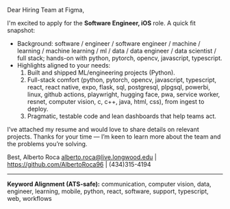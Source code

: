 Dear Hiring Team at Figma,

I'm excited to apply for the **Software Engineer, iOS** role. A quick fit snapshot:
- Background: software / engineer / software engineer / machine / learning / machine learning / ml / data / data engineer / data scientist / full stack; hands-on with python, pytorch, opencv, javascript, typescript.
- Highlights aligned to your needs:
  1) Built and shipped ML/engineering projects (Python).
  2) Full-stack comfort (python, pytorch, opencv, javascript, typescript, react, react native, expo, flask, sql, postgresql, plpgsql, powerbi, linux, github actions, playwright, hugging face, pwa, service worker, resnet, computer vision, c, c++, java, html, css), from ingest to deploy.
  3) Pragmatic, testable code and lean dashboards that help teams act.

I’ve attached my resume and would love to share details on relevant projects. Thanks for your time — I’m keen to learn more about the team and the problems you’re solving.

Best,
Alberto Roca
alberto.roca@live.longwood.edu | https://github.com/AlbertoRoca96 | (434)315-4194

---
**Keyword Alignment (ATS-safe):** communication, computer vision, data, engineer, learning, mobile, python, react, software, support, typescript, web, workflows
